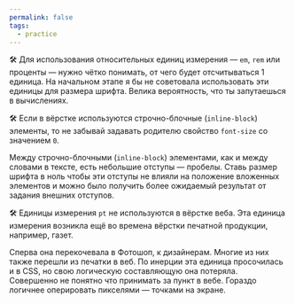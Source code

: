 ```yaml
---
permalink: false
tags:
  - practice
---
```



🛠 Для использования относительных единиц измерения — `em`, `rem` или проценты — нужно чётко понимать, от чего будет отсчитываться 1 единица. На начальном этапе я бы не советовала использовать эти единицы для размера шрифта. Велика вероятность, что ты запутаешься в вычислениях.

🛠 Если в вёрстке используются строчно-блочные (`inline-block`) элементы, то не забывай задавать родителю свойство `font-size` со значением `0`.

Между строчно-блочными (`inline-block`) элементами, как и между словами в тексте, есть небольшие отступы — пробелы. Ставь размер шрифта в ноль чтобы эти отступы не влияли на положение вложенных элементов и можно было получить более ожидаемый результат от задания внешних отступов.

🛠 Единицы измерения `pt` не используются в вёрстке веба. Эта единица измерения возникла ещё во времена вёрстки печатной продукции, например, газет.

Сперва она перекочевала в Фотошоп, к дизайнерам. Многие из них также перешли из печатки в веб. По инерции эта единица просочилась и в CSS, но свою логическую составляющую она потеряла. Совершенно не понятно что принимать за пункт в вебе. Гораздо логичнее оперировать пикселями — точками на экране.

